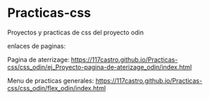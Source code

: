 # Practicas-css
Proyectos y practicas de css del proyecto odin


enlaces de paginas:

Pagina de aterrizage: 
https://117castro.github.io/Practicas-css/css_odin/ej_Proyecto-pagina-de-aterizage_odin/index.html

Menu de practicas generales:
https://117castro.github.io/Practicas-css/css_odin/flex_odin/index.html

